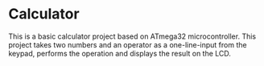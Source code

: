 # Calculator
This is a basic calculator project based on ATmega32 microcontroller.
This project takes two numbers and an operator as a one-line-input from the keypad, performs the operation and displays the result on the LCD.
